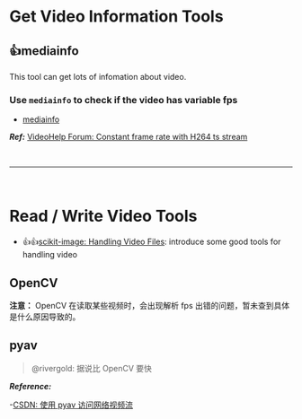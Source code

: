 # Get Video Information Tools

## :thumbsup:mediainfo

This tool can get lots of infomation about video.

### Use `mediainfo` to check if the video has variable fps

- [mediainfo](https://mediaarea.net/en/MediaInfo/Download)

**_Ref:_** [VideoHelp Forum: Constant frame rate with H264 ts stream
](https://forum.videohelp.com/threads/365853-Constant-frame-rate-with-H264-ts-stream)

<!--  -->
<br>

---

<br>
<!--  -->

# Read / Write Video Tools

- :thumbsup::thumbsup:[scikit-image: Handling Video Files](https://scikit-image.org/docs/dev/user_guide/video.html): introduce some good tools for handling video

## OpenCV

**注意：** OpenCV 在读取某些视频时，会出现解析 fps 出错的问题，暂未查到具体是什么原因导致的。

## pyav

> @rivergold: 据说比 OpenCV 要快

**_Reference:_**

-[CSDN: 使用 pyav 访问网络视频流](https://blog.csdn.net/yuanlulu/article/details/80820765)
